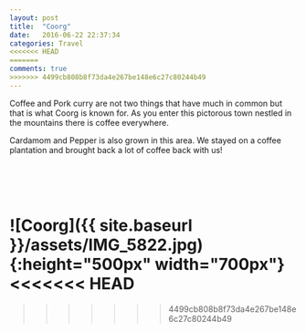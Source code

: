 ```yaml
---
layout: post
title:  "Coorg"
date:   2016-06-22 22:37:34
categories: Travel
<<<<<<< HEAD
=======
comments: true
>>>>>>> 4499cb808b8f73da4e267be148e6c27c80244b49
---
```

Coffee and Pork curry are not two things that have much in common but that is what Coorg is known for.
As you enter this pictorous town nestled in the mountains there is coffee everywhere.

Cardamom and Pepper is also grown in this area. We stayed on a coffee plantation and brought back a lot of coffee back with us!

<br><br>
![Coorg]({{ site.baseurl }}/assets/IMG_5822.jpg){:height="500px" width="700px"}
<<<<<<< HEAD
<br>
=======
>>>>>>> 4499cb808b8f73da4e267be148e6c27c80244b49
